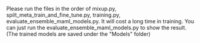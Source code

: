 Please run the files in the order of mixup.py, spilt_meta_train_and_fine_tune.py, training.py, evaluate_ensemble_maml_models.py.
It will cost a long time in training. You can just run the evaluate_ensemble_maml_models.py to show the result.(The trained models are saved under the "Models" folder)
